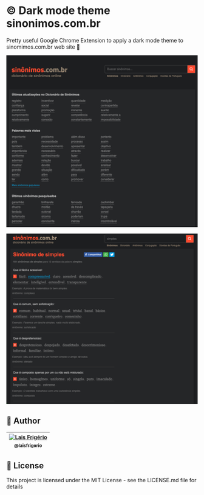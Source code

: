 # ©️ Dark mode theme sinonimos.com.br

Pretty useful Google Chrome Extension to apply a dark mode theme to sinomimos.com.br web site 🤍

<p align="center">
  <a><img src="./screenshots/home-screen.png" alt="Home screen with dark mode theme" title="Home screen with dark mode theme"></a>
</p>

<p align="center">
  <a><img src="./screenshots/details-screen.png" alt="Synonyms details screen with dark mode theme" title="Synonyms details screen with dark mode theme"></a>
</p>

## 👩 Author

| [<img src="https://avatars.githubusercontent.com/u/20709086?v=4" width="100px;" alt="Lais Frigério"/><br /><sub><b>@laisfrigerio</b></sub>](https://github.com/laisfrigerio)<br /> |
| :---: |

## 📄 License

This project is licensed under the MIT License - see the LICENSE.md file for details
